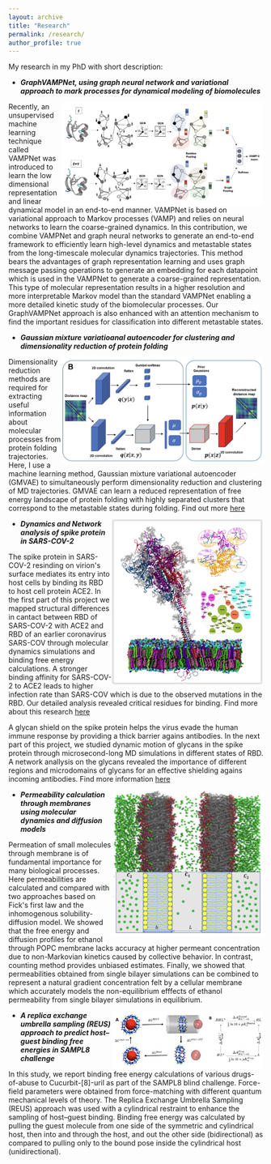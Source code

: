 ```yaml
---
layout: archive
title: "Research"
permalink: /research/
author_profile: true
---
```


My research in my PhD with short description:


- ***GraphVAMPNet, using graph neural network and variational approach to mark processes for dynamical modeling of biomolecules***
 
 <img align='right' width='400' src='../images/proj4.png'/> Recently, an unsupervised machine learning technique called VAMPNet was introduced to learn the low dimensional representation and linear dynamical model in an end-to-end manner. VAMPNet is based on variational approach to Markov processes (VAMP) and relies on neural networks to learn the coarse-grained dynamics. In this contribution, we combine VAMPNet and graph neural networks to generate an end-to-end framework to efficiently learn high-level dynamics and metastable states from the long-timescale molecular dynamics trajectories. This method bears the advantages of graph representation learning and uses graph message passing operations to generate an embedding for each datapoint which is used in the VAMPNet to generate a coarse-grained representation. This type of molecular representation results in a higher resolution and more interpretable Markov model than the standard VAMPNet enabling a more detailed kinetic study of the biomolecular processes. Our GraphVAMPNet approach is also enhanced with an attention mechanism to find the important residues for classification into different metastable states.

- ***Gaussian mixture variatioanal autoencoder for clustering and dimensionality reduction of protein folding***

<img align='right' width='400' src='../images/proj3.png'/> Dimensionality reduction methods are required for extracting useful information about molecular processes from protein folding trajectories. Here, I use a machine learning method, Gaussian mixture variational autoencoder (GMVAE) to simultaneously perform dimensionality reduction and clustering of MD trajectories. GMVAE can learn a reduced representation of free energy landscape of protein folding with highly separated clusters that correspond to the metastable states during folding. Find out more [here](https://aip.scitation.org/doi/pdf/10.1063/5.0069708)

 - <img align='right' width='300' src='../images/proj2.png'/>  ***Dynamics and Network analysis of spike protein in SARS-COV-2***

The spike protein in SARS-COV-2 resinding on virion's surface mediates its entry into host cells by binding its RBD to host cell protein ACE2. In the first part of this project we mapped structural differences in cantact between RBD of SARS-COV-2 with ACE2 and RBD of an earlier coronavirus SARS-COV through molecular dynamics simulations and binding free energy calculations. A stronger binding affinity for SARS-COV-2 to ACE2 leads to higher infection rate than SARS-COV which is due to the observed mutations in the RBD. Our detailed analysis revealed critical residues for binding. Find more about this research [here](https://scholar.google.com/citations?view_op=view_citation&hl=en&user=IUKI5m0AAAAJ&citation_for_view=IUKI5m0AAAAJ:2osOgNQ5qMEC)

A glycan shield on the spike protein helps the virus evade the human immune response by providing a thick barrier agains antibodies. In the next part of this project, we studied dynamic motion of glycans in the spike protein through microsecond-long MD simulations in different states of RBD. A network anallysis on the glycans revealed the importance of different regions and microdomains of glycans for an effective shielding agains incoming antibodies. Find more information [here](https://www.sciencedirect.com/science/article/pii/S0006349521002101)

- <img align='right' width='300' src='../images/proj1.png'/>  ***Permeability calculation through membranes using molecular dynamics and diffusion models***

Permeation of small molecules through membrane is of fundamental importance for many biological processes. Here permeabilities are calculated and compared with two approaches based on Fick's first law and the inhomogenous solubility-diffusion model. We showed that the free energy and diffusion profiles for ethanol through POPC membrane lacks accuracy at higher permeant concentration due to non-Markovian kinetics caused by collective behavior. In contrast, counting method provides unbiased estimates. Finally, we showed that permeabilities obtained from single bilayer simulations can be combined to represent a natural gradient concentration felt by a cellular membrane which accurately models the non-equilibrium efffects of ethanol permeability from single bilayer simulations in equilibrium. 


- <img align='right' width='300' src='../images/proj0.png'/> ***A replica exchange umbrella sampling (REUS) approach to predict host–guest binding free energies in SAMPL8 challenge***

In this study, we report binding free energy calculations of various drugs-of-abuse to Cucurbit-[8]-uril as part of the SAMPL8 blind challenge. Force-field parameters were obtained from force-matching with different quantum mechanical levels of theory. The Replica Exchange Umbrella Sampling (REUS) approach was used with a cylindrical restraint to enhance the sampling of host–guest binding. Binding free energy was calculated by pulling the guest molecule from one side of the symmetric and cylindrical host, then into and through the host, and out the other side (bidirectional) as compared to pulling only to the bound pose inside the cylindrical host (unidirectional). 







 
 
